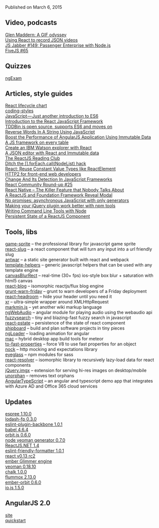 Published on March 6, 2015

Video, podcasts
---------------

[Glen Maddern: A GIF odyssey](https://www.youtube.com/watch?v=rxDM7OgPuKU)  
[Using React to record JSON videos](https://www.youtube.com/watch?v=zxN8FYYBcrI)  
[JS Jabber #149: Passenger Enterprise with Node.js](http://devchat.tv/js-jabber/149-jsj-passenger-enterprise-with-node-js-with-hongli-lai-and-tinco-andringa-)  
[FiveJS #65](https://fivejs.codeschool.com/episodes/72-episode-65-march-5th-2015)

Quizzes
-------

[ngExam](https://github.com/gdi2290/ngExam)

Articles, style guides
----------------------

[React lifecycle chart](https://pbs.twimg.com/media/B-G3_T8CcAAmTHV.jpg:large)  
[coding-styles](https://github.com/elierotenberg/coding-styles)  
[JavaScript — Just another introduction to ES6](https://medium.com/sons-of-javascript/javascript-an-introduction-to-es6-1819d0d89a0f)  
[Introduction to the React JavaScript Framework](http://developer.telerik.com/featured/introduction-to-the-react-javascript-framework/)  
[TDDBin is open source, supports ES6 and moves on](http://www.uxebu.com/blog/2015/03/tddbin-open-source-supports-es6-moves/)  
[Reverse Words In A String Using JavaScript](https://blog.nraboy.com/2015/02/reverse-words-string-using-javascript/)  
[Boost the Performance of AngularJS Application Using Immutable Data](http://blog.mgechev.com/2015/03/02/immutability-in-angularjs-immutablejs/)  
[A JS framework on every table](http://www.allenpike.com/2015/javascript-framework-fatigue/)  
[Create an IBM Watson explorer with React](http://www.ibm.com/developerworks/library/wa-watson-explorer-react-app/index.html)  
[A JSON editor with React and Immutable data](http://arqex.com/991/json-editor-react-immutable-data)  
[The ReactJS Reading Club](http://rss.reactloop.org/)  
[Ditch the [].forEach.call(NodeList) hack](http://toddmotto.com/ditch-the-array-foreach-call-nodelist-hack/)  
[React: Reuse Constant Value Types like ReactElement](https://github.com/facebook/react/issues/3226)  
[HTTP2 for front-end web developers](https://mattwilcox.net/web-development/http2-for-front-end-web-developers)  
[Change And Its Detection In JavaScript Frameworks](http://teropa.info/blog/2015/03/02/change-and-its-detection-in-javascript-frameworks.html)  
[React Community Round-up #25](http://facebook.github.io/react/blog/2015/03/04/community-roundup-25.html)  
[React Native – The Killer Feature that Nobody Talks About](http://red-badger.com/blog/2015/03/04/react-native-the-killer-feature-that-nobody-talks-about/)  
[A ReactJS and Foundation Framework Reveal Modal](http://blackmuttmedia.com/blog/a-reactjs-and-foundation-framework-reveal-modal/)  
[No promises: asynchronous JavaScript with only generators](http://www.2ality.com/2015/03/no-promises.html)  
[Making your jQuery plugin work better with npm tools](http://blog.npmjs.org/post/112712169830/making-your-jquery-plugin-work-better-with-npm)  
[Writing Command Line Tools with Node](http://javascriptplayground.com/blog/2015/03/node-command-line-tool/)  
[Persistent State of a ReactJS Component](http://blog.mgechev.com/2015/03/05/persistent-state-reactjs/)

Tools, libs
-----------

[game-sprite](https://github.com/nikogu/game-sprite) – the professional library for javascript game sprite  
[react-slug](https://github.com/zackify/react-slug) – a react component that will turn any input into a url friendly slug  
[antwar](https://github.com/antwarjs/antwar) – a static site generator built with react and webpack  
[template-helpers](https://github.com/jonschlinkert/template-helpers) – generic javascript helpers that can be used with any template engine  
[canvasBlurRect](https://github.com/keithwhor/canvasBlurRect) – real-time (30+ fps) ios-style box blur + saturation with html5 canvas  
[react-blog](https://github.com/andrew-codes/react-blog) – isomorphic reactjs/flux blog engine  
[grunt-warn-friday](https://github.com/dinks/grunt-warn-friday) – grunt to warn developers of a Friday deployment  
[react-headroom](https://github.com/KyleAMathews/react-headroom) – hide your header until you need it  
[xr](https://github.com/radiosilence/xr) – ultra-simple wrapper around XMLHttpRequest  
[markmin.js](https://github.com/mdipierro/markmin.js) – yet another wiki markup language  
[ngWebAudio](https://github.com/nehz/ngWebAudio) – angular module for playing audio using the webaudio api  
[fuzzysearch](https://github.com/bevacqua/fuzzysearch) – tiny and blazing-fast fuzzy search in javascript  
[react-pstate](https://github.com/mgechev/react-pstate) – persistence of the state of react component  
[shipboard](https://github.com/substack/shipboard) – build and plan software projects in tiny pieces  
[ngLoader](https://github.com/jfeigel/ngLoader) – loading animation for angular  
[mac](https://github.com/meteorhybrid/mac) – hybrid desktop app build tools for meteor  
[to-fast-properties](https://github.com/sindresorhus/to-fast-properties) – force V8 to use fast properties for an object  
[nock](https://github.com/pgte/nock) – http mocking and expectations library  
[eyeglass](https://github.com/sass-eyeglass/eyeglass) – npm modules for sass  
[react-resolver](https://github.com/ericclemmons/react-resolver) – isomorphic library to recursively lazy-load data for react components  
[jQuery.imgx](https://github.com/ByNathan/jQuery.imgx) – extension for serving hi-res images on desktop/mobile  
[unorphan](https://github.com/rstacruz/unorphan) – removes text orphans  
[AngularTypeScript](https://github.com/DanWahlin/AngularTypeScript) – an angular and typescript demo app that integrates with Azure AD and Office 365 cloud services

Updates
-------

[espree 1.10.0](https://github.com/eslint/espree/releases/tag/v1.10.0)  
[lodash-fp 0.3.0](https://github.com/lodash/lodash-fp)  
[eslint-plugin-backbone 1.0.1](https://github.com/ilyavolodin/eslint-plugin-backbone)  
[babel 4.6.4](https://github.com/babel/babel/blob/master/CHANGELOG.md#464)  
[orbit.js 0.6.0](https://github.com/orbitjs/orbit.js/releases/tag/v0.6.0)  
[node yeoman generator 0.7.0](https://github.com/yeoman/generator-node/releases/tag/v0.7.0)  
[ReactJS.NET 1.4](http://reactjs.net/2015/03/1.4.0-release.html)  
[eslint-friendly-formatter 1.0.1](https://github.com/royriojas/eslint-friendly-formatter)  
[react v0.13 rc2](http://facebook.github.io/react/blog/2015/03/03/react-v0.13-rc2.html)  
[ember Glimmer engine](https://github.com/emberjs/ember.js/pull/10501)  
[yeoman 0.18.10](https://github.com/yeoman/generator/releases/tag/v0.18.10)  
[chalk 1.0.0](https://github.com/sindresorhus/chalk/releases/tag/v1.0.0)  
[flummox 2.13.0](https://github.com/acdlite/flummox/blob/master/CHANGELOG.md#2130)  
[ember-orbit 0.6.0](https://github.com/orbitjs/ember-orbit)  
[io.js 1.5.0](https://github.com/iojs/io.js/issues/1060)

AngularJS 2.0
-------------

[site](https://angular.io/)  
[quickstart](https://github.com/angular/quickstart)